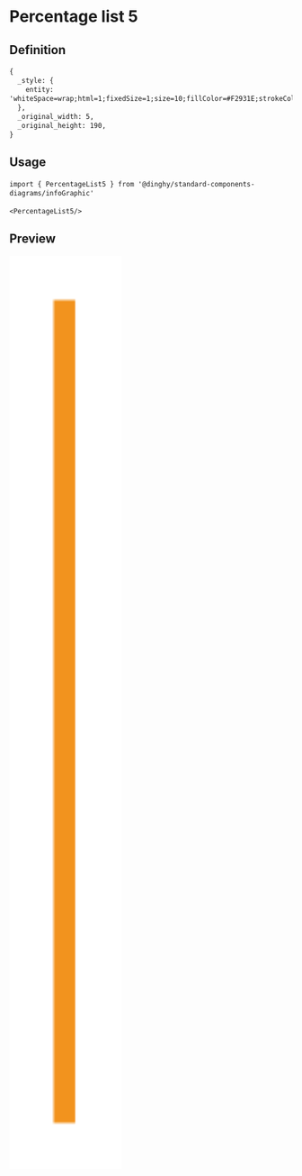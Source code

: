 # Percentage list 5

## Definition

```
{
  _style: { 
    entity: 'whiteSpace=wrap;html=1;fixedSize=1;size=10;fillColor=#F2931E;strokeColor=none;shadow=0;',
  },
  _original_width: 5,
  _original_height: 190,
}
```

## Usage

```
import { PercentageList5 } from '@dinghy/standard-components-diagrams/infoGraphic'

<PercentageList5/>
```

## Preview

<img src="./percentage-list-5.png" width="200"/>
